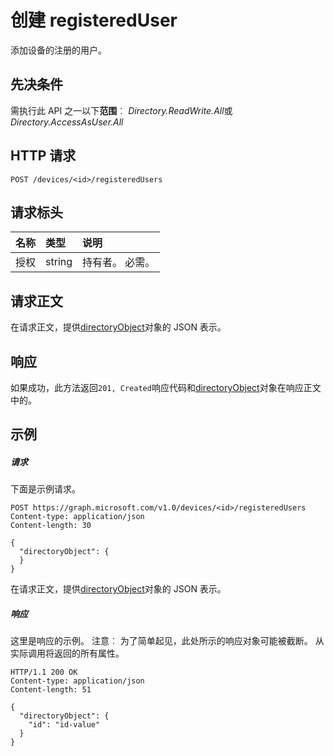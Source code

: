 # <a name="create-registereduser"></a>创建 registeredUser

添加设备的注册的用户。

## <a name="prerequisites"></a>先决条件
需执行此 API 之一以下**范围**︰ *Directory.ReadWrite.All*或*Directory.AccessAsUser.All*

## <a name="http-request"></a>HTTP 请求
<!-- { "blockType": "ignored" } -->
```http
POST /devices/<id>/registeredUsers

```
## <a name="request-headers"></a>请求标头
| 名称       | 类型 | 说明|
|:---------------|:--------|:----------|
| 授权  | string  | 持有者<token>。 必需。 |

## <a name="request-body"></a>请求正文
在请求正文，提供[directoryObject](../resources/directoryobject.md)对象的 JSON 表示。


## <a name="response"></a>响应
如果成功，此方法返回`201, Created`响应代码和[directoryObject](../resources/directoryobject.md)对象在响应正文中的。

## <a name="example"></a>示例
##### <a name="request"></a>请求
下面是示例请求。
<!-- {
  "blockType": "request",
  "name": "create_directoryobject_from_device"
}-->
```http
POST https://graph.microsoft.com/v1.0/devices/<id>/registeredUsers
Content-type: application/json
Content-length: 30

{
  "directoryObject": {
  }
}
```
在请求正文，提供[directoryObject](../resources/directoryobject.md)对象的 JSON 表示。
##### <a name="response"></a>响应
这里是响应的示例。 注意︰ 为了简单起见，此处所示的响应对象可能被截断。 从实际调用将返回的所有属性。
<!-- {
  "blockType": "response",
  "truncated": true,
  "@odata.type": "microsoft.graph.directoryObject"
} -->
```http
HTTP/1.1 200 OK
Content-type: application/json
Content-length: 51

{
  "directoryObject": {
    "id": "id-value"
  }
}
```

<!-- uuid: 8fcb5dbc-d5aa-4681-8e31-b001d5168d79
2015-10-25 14:57:30 UTC -->
<!-- {
  "type": "#page.annotation",
  "description": "Create registeredUser",
  "keywords": "",
  "section": "documentation",
  "tocPath": ""
}-->
